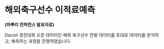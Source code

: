 # 해외축구선수 이적료예측
**(파뿌리 컨퍼런스 발표자료)**

Dacon 경진대회 오픈 데이터인 해외 축구선수 연봉 데이터를 토대로 데이터를 분석하고, 
예측하는 과정을 진행하였습니다.
